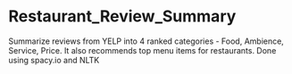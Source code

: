 # Restaurant_Review_Summary
Summarize reviews from YELP into 4 ranked categories - Food, Ambience, Service, Price. It also recommends top menu items for restaurants.
Done using spacy.io and NLTK
